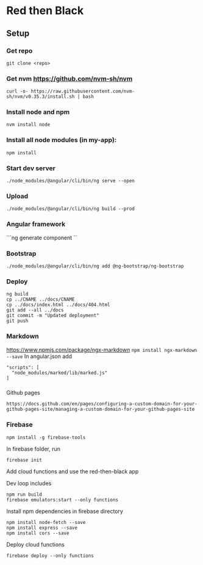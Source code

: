 # Red then Black

## Setup

### Get repo
```git clone <repo>```

### Get nvm https://github.com/nvm-sh/nvm
```curl -o- https://raw.githubusercontent.com/nvm-sh/nvm/v0.35.3/install.sh | bash```

### Install node and npm
```nvm install node```

### Install all node modules (in my-app): 
```npm install```

### Start dev server 
```./node_modules/@angular/cli/bin/ng serve --open```

### Upload
```./node_modules/@angular/cli/bin/ng build --prod```

### Angular framework
```ng generate component <name>``

### Bootstrap
```./node_modules/@angular/cli/bin/ng add @ng-bootstrap/ng-bootstrap```

### Deploy
```
ng build
cp ../CNAME ../docs/CNAME
cp ../docs/index.html ../docs/404.html
git add --all ../docs
git commit -m "Updated deployment"
git push
```

### Markdown
https://www.npmjs.com/package/ngx-markdown
```npm install ngx-markdown --save```
In angular.json add
```
"scripts": [
  "node_modules/marked/lib/marked.js"
]
```
###
Github pages
```
https://docs.github.com/en/pages/configuring-a-custom-domain-for-your-github-pages-site/managing-a-custom-domain-for-your-github-pages-site
```
### Firebase
```
npm install -g firebase-tools

```

In firebase folder, run
```
firebase init
```
Add cloud functions and use the red-then-black app

Dev loop includes
```
npm run build
firebase emulators:start --only functions
```

Install npm dependencies in firebase directory
```
npm install node-fetch --save
npm install express --save
npm install cors --save
```
Deploy cloud functions
```
firebase deploy --only functions

```

